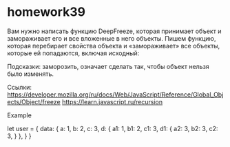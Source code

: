 # homework39

Вам нужно написать функцию DeepFreeze, которая принимает объект и замораживает его и все вложенные в него объекты.
Пишем функцию, которая перебирает свойства объекта и «замораживает» все объекты, которые ей попадаются, включая исходный:

Подсказки: заморозить, означает сделать так, чтобы объект нельзя было изменять.

Ссылки:
https://developer.mozilla.org/ru/docs/Web/JavaScript/Reference/Global_Objects/Object/freeze
https://learn.javascript.ru/recursion

Example

let user = {
    data: {
        a: 1,
        b: 2,
        c: 3,
        d: {
            a1: 1,
            b1: 2,
            c1: 3,
            d1: {
                a2: 3,
                b2: 3,
                c2: 3,
            }
        },
    }
}
